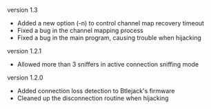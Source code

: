 version 1.3

* Added a new option (-n) to control channel map recovery timeout
* Fixed a bug in the channel mapping process
* Fixed a bug in the main program, causing trouble when hijacking

version 1.2.1

* Allowed more than 3 sniffers in active connection sniffing mode

version 1.2.0

* Added connection loss detection to Btlejack's firmware
* Cleaned up the disconnection routine when hijacking
